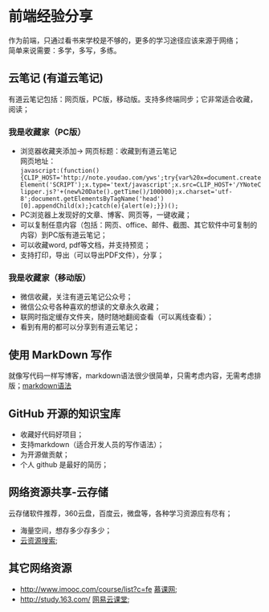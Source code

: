 # 前端经验分享

作为前端，只通过看书来学校是不够的，更多的学习途径应该来源于网络；  
简单来说需要：多学，多写，多练。

## 云笔记 (有道云笔记)
有道云笔记包括：网页版，PC版，移动版。支持多终端同步；它非常适合收藏，阅读；
### 我是收藏家（PC版）
* 浏览器收藏夹添加->
网页标题：收藏到有道云笔记  
网页地址：  
`javascript:(function(){CLIP_HOST='http://note.youdao.com/yws';try{var%20x=document.createElement('SCRIPT');x.type='text/javascript';x.src=CLIP_HOST+'/YNoteClipper.js?'+(new%20Date().getTime()/100000);x.charset='utf-8';document.getElementsByTagName('head')[0].appendChild(x);}catch(e){alert(e);}})();`
* PC浏览器上发现好的文章、博客、网页等，一键收藏；
* 可以复制任意内容（包括：网页、office、邮件、截图、其它软件中可复制的内容）到PC版有道云笔记；
* 可以收藏word, pdf等文档，并支持预览；
* 支持打印，导出（可以导出PDF文件），分享；  
### 我是收藏家（移动版）
* 微信收藏，关注有道云笔记公众号；
* 微信公众号各种喜欢的想读的文章永久收藏；
* 联网时指定缓存文件夹，随时随地翻阅查看（可以离线查看）；
* 看到有用的都可以分享到有道云笔记；  
## 使用 MarkDown 写作
就像写代码一样写博客，markdown语法很少很简单，只需考虑内容，无需考虑排版；[markdown语法](http://wowubuntu.com/markdown/index.html)  
## GitHub 开源的知识宝库  
* 收藏好代码好项目；
* 支持markdown（适合开发人员的写作语法）；
* 为开源做贡献；
* 个人 github 是最好的简历；  
## 网络资源共享-云存储
云存储软件推荐，360云盘，百度云，微盘等，各种学习资源应有尽有；  
* 海量空间，想存多少存多少；
* [云资源搜索](http://www.56pan.com/s.php?q=JavaScript&wp=2);
## 其它网络资源
* http://www.imooc.com/course/list?c=fe [慕课网]( http://www.imooc.com/course/list?c=fe);
* http://study.163.com/ [网易云课堂](http://study.163.com/);
